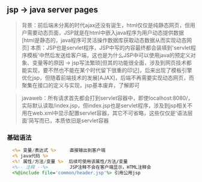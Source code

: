 ## jsp -> java server pages
> 背景：前后端未分离的时代ajax还没有诞生，html仅仅是纯静态网页，但用户需要动态页面，JSP就是在html中嵌入java程序为用户动态提供数据[html是静态的，java程序可灵活操作数据库获取动态数据从而实现动态网页]
> 本质：JSP也是servlet程序，JSP中写的内容最终都会装填到'servlet程序模板'中然后发送给客户端，这也是为什么JSP中可以使用java的预定义对象、变量等的原因 -> jsp写法繁琐[但其的功能很全面，涉及到网页技术都能实现，要不然也不能在某个时代留下很重的印记]，后来出现了模板引擎优化jsp，但随着前端技术的发展[AJAX]，后端不再需要实现动态网页，而聚集在接口的定义与实现，jsp基本废弃，了解即可

> javaweb：所有请求首先都会打到servlet容器中，即使localhost:8080/，实际默认读取/index.jsp，但index.jsp也是servlet程序，涉及到jsp相关不用在web.xml中显示配置servlet容器，其它不可省略，这些仅仅是'语法层面'简写而已，本质依旧是servlet容器

### 基础语法
```jsp
  <%= 变量/表达式 %>     直接输出到客户端
  <% java代码 %>
  <%! 属性/方法/变量 %>  后续可使用该属性/方法/变量
  <%-- 注释 --%>        JSP注释不会在客户端显示，HTML注释会
  <%@include file='common/header.jsp'%> 引用公用jsp
```